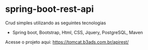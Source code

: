 # spring-boot-rest-api

Crud simples utilizando as seguintes tecnologias

- Spring boot, Bootstrap, Html, CSS, Jquery, PostgreSQL, Maven

Acesse o projeto aqui:
https://tomcat.b3ads.com.br/apirest/
